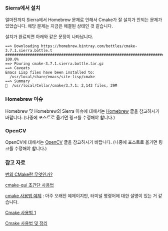 ### Sierra에서 설치

얼마전까지 Sierra에서 Homebrew 문제로 인해서 Cmake가 잘 설치가 안되는 문제가 있었습니다. 해당 문제는 지금은 해결된 상태인 것 같습니다. 

설치가 완료되면 아래와 같은 문장이 나타납니다. 

```
==> Downloading https://homebrew.bintray.com/bottles/cmake-3.7.1.sierra.bottle.t
######################################################################## 100.0%
==> Pouring cmake-3.7.1.sierra.bottle.tar.gz
==> Caveats
Emacs Lisp files have been installed to:
  /usr/local/share/emacs/site-lisp/cmake
==> Summary
🍺  /usr/local/Cellar/cmake/3.7.1: 2,143 files, 29M
```

### Homebrew 이슈

Homebrew 및 Homebrew의 Sierra 이슈에 대해서는 [Homebrew](../_draft/2016-10-03-Homebrew.md) 글을 참고하시기 바랍니다. (나중에 포스트로 옮기면 링크를 수정해야 합니다.)

### OpenCV

OpenCV에 대해서는 [OpenCV](../_draft/2016-10-12-OpenCV.md) 글을 참고하시기 바랍니다. (나중에 포스트로 옮기면 링크를 수정해야 합니다.)

### 참고 자료

[번외 CMake란 무엇인가?](http://chiccoder.tistory.com/46)

[cmake-qui 초간단 사용법](http://blog.naver.com/PostView.nhn?blogId=lithium81&logNo=80123195965)

[cmake 사용법 예제](http://blog.naver.com/PostView.nhn?blogId=imisehi&logNo=150076922823) : 아주 오래전 예제이지만, 터미널 명령어에 대한 설명이 있는 거 같습니다.

[Cmake 사용법 1](http://slowdreamer.tistory.com/21)

[Cmake 사용법 및 정리](http://ggangjo.tistory.com/126)
